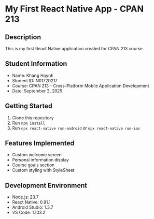 # My First React Native App - CPAN 213
## Description
This is my first React Native application created for CPAN 213 course.
## Student Information
- Name: Khang Huynh
- Student ID: N01720217
- Course: CPAN 213 - Cross-Platform Mobile Application Development
- Date: September 2, 2025
## Getting Started
1. Clone this repository
2. Run `npm install`
3. Run `npx react-native run-android` or `npx react-native run-ios`
## Features Implemented
- Custom welcome screen
- Personal information display
- Course goals section
- Custom styling with StyleSheet
## Development Environment
- Node.js: 23.7
- React Native: 0.81.1
- Android Studio: 1.3.7
- VS Code: 1.103.2
